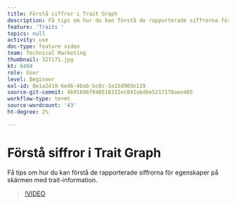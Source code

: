 ```yaml
---
title: Förstå siffror i Trait Graph
description: Få tips om hur du kan förstå de rapporterade siffrorna för egenskaper på skärmen med trait-information.
feature: 'Traits '
topics: null
activity: use
doc-type: feature video
team: Technical Marketing
thumbnail: 327171.jpg
kt: 6494
role: User
level: Beginner
exl-id: 8e1a2410-6ed6-4bab-bc8c-3a15d903e119
source-git-commit: 4b91696f840518312ec041abdbe5217178aee405
workflow-type: tm+mt
source-wordcount: '43'
ht-degree: 2%

---
```


# Förstå siffror i Trait Graph

Få tips om hur du kan förstå de rapporterade siffrorna för egenskaper på skärmen med trait-information.

>[!VIDEO](https://video.tv.adobe.com/v/327171/?quality=12&learn=on)
